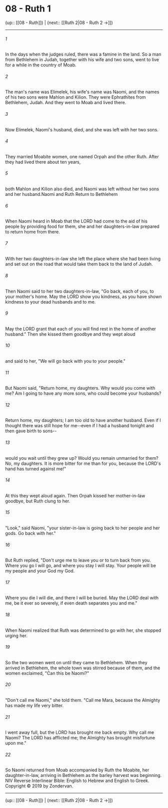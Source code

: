 # 08 - Ruth 1

(up:: [[08 - Ruth]]) | (next:: [[Ruth 2|08 - Ruth 2 →]])

***


###### 1 
In the days when the judges ruled, there was a famine in the land. So a man from Bethlehem in Judah, together with his wife and two sons, went to live for a while in the country of Moab. 

###### 2 
The man's name was Elimelek, his wife's name was Naomi, and the names of his two sons were Mahlon and Kilion. They were Ephrathites from Bethlehem, Judah. And they went to Moab and lived there. 

###### 3 
Now Elimelek, Naomi's husband, died, and she was left with her two sons. 

###### 4 
They married Moabite women, one named Orpah and the other Ruth. After they had lived there about ten years, 

###### 5 
both Mahlon and Kilion also died, and Naomi was left without her two sons and her husband.Naomi and Ruth Return to Bethlehem 

###### 6 
When Naomi heard in Moab that the LORD had come to the aid of his people by providing food for them, she and her daughters-in-law prepared to return home from there. 

###### 7 
With her two daughters-in-law she left the place where she had been living and set out on the road that would take them back to the land of Judah. 

###### 8 
Then Naomi said to her two daughters-in-law, "Go back, each of you, to your mother's home. May the LORD show you kindness, as you have shown kindness to your dead husbands and to me. 

###### 9 
May the LORD grant that each of you will find rest in the home of another husband." Then she kissed them goodbye and they wept aloud 

###### 10 
and said to her, "We will go back with you to your people." 

###### 11 
But Naomi said, "Return home, my daughters. Why would you come with me? Am I going to have any more sons, who could become your husbands? 

###### 12 
Return home, my daughters; I am too old to have another husband. Even if I thought there was still hope for me--even if I had a husband tonight and then gave birth to sons-- 

###### 13 
would you wait until they grew up? Would you remain unmarried for them? No, my daughters. It is more bitter for me than for you, because the LORD's hand has turned against me!" 

###### 14 
At this they wept aloud again. Then Orpah kissed her mother-in-law goodbye, but Ruth clung to her. 

###### 15 
"Look," said Naomi, "your sister-in-law is going back to her people and her gods. Go back with her." 

###### 16 
But Ruth replied, "Don't urge me to leave you or to turn back from you. Where you go I will go, and where you stay I will stay. Your people will be my people and your God my God. 

###### 17 
Where you die I will die, and there I will be buried. May the LORD deal with me, be it ever so severely, if even death separates you and me." 

###### 18 
When Naomi realized that Ruth was determined to go with her, she stopped urging her. 

###### 19 
So the two women went on until they came to Bethlehem. When they arrived in Bethlehem, the whole town was stirred because of them, and the women exclaimed, "Can this be Naomi?" 

###### 20 
"Don't call me Naomi," she told them. "Call me Mara, because the Almighty has made my life very bitter. 

###### 21 
I went away full, but the LORD has brought me back empty. Why call me Naomi? The LORD has afflicted me; the Almighty has brought misfortune upon me." 

###### 22 
So Naomi returned from Moab accompanied by Ruth the Moabite, her daughter-in-law, arriving in Bethlehem as the barley harvest was beginning. NIV Reverse Interlinear Bible: English to Hebrew and English to Greek. Copyright © 2019 by Zondervan.

***

(up:: [[08 - Ruth]]) | (next:: [[Ruth 2|08 - Ruth 2 →]])
